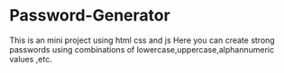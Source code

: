 # Password-Generator
This is an mini project using html css and js
Here you can create strong passwords using combinations of lowercase,uppercase,alphannumeric values ,etc.




